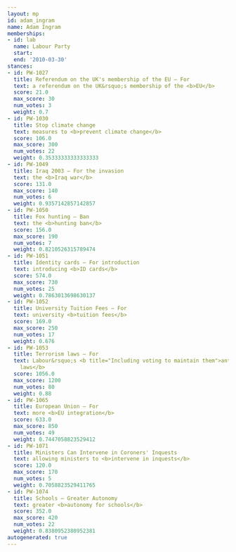 ```yaml
---
layout: mp
id: adam_ingram
name: Adam Ingram
memberships:
- id: lab
  name: Labour Party
  start: 
  end: '2010-03-30'
stances:
- id: PW-1027
  title: Referendum on the UK's membership of the EU — For
  text: a referendum on the UK&rsquo;s membership of the <b>EU</b>
  score: 21.0
  max_score: 30
  num_votes: 3
  weight: 0.7
- id: PW-1030
  title: Stop climate change
  text: measures to <b>prevent climate change</b>
  score: 106.0
  max_score: 300
  num_votes: 22
  weight: 0.35333333333333333
- id: PW-1049
  title: Iraq 2003 — For the invasion
  text: the <b>Iraq war</b>
  score: 131.0
  max_score: 140
  num_votes: 6
  weight: 0.9357142857142857
- id: PW-1050
  title: Fox hunting — Ban
  text: the <b>hunting ban</b>
  score: 156.0
  max_score: 190
  num_votes: 7
  weight: 0.8210526315789474
- id: PW-1051
  title: Identity cards — For introduction
  text: introducing <b>ID cards</b>
  score: 574.0
  max_score: 730
  num_votes: 25
  weight: 0.7863013698630137
- id: PW-1052
  title: University Tuition Fees — For
  text: university <b>tuition fees</b>
  score: 169.0
  max_score: 250
  num_votes: 17
  weight: 0.676
- id: PW-1053
  title: Terrorism laws — For
  text: Labour&rsquo;s <b title="Including voting to maintain them">anti-terrorism
    laws</b>
  score: 1056.0
  max_score: 1200
  num_votes: 80
  weight: 0.88
- id: PW-1065
  title: European Union — For
  text: more <b>EU integration</b>
  score: 633.0
  max_score: 850
  num_votes: 49
  weight: 0.7447058823529412
- id: PW-1071
  title: Ministers Can Intervene in Coroners' Inquests
  text: allowing ministers to <b>intervene in inquests</b>
  score: 120.0
  max_score: 170
  num_votes: 5
  weight: 0.7058823529411765
- id: PW-1074
  title: Schools — Greater Autonomy
  text: greater <b>autonomy for schools</b>
  score: 352.0
  max_score: 420
  num_votes: 22
  weight: 0.8380952380952381
autogenerated: true
---
```

